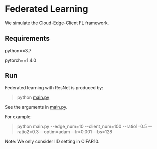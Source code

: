 # Federated Learning

We simulate the Cloud-Edge-Client FL framework.

## Requirements

python==3.7

pytorch==1.4.0

## Run

Federated learning with ResNet is produced by:
> python [main.py](main.py)

See the arguments in [main.py](main.py). 

For example:
> python main.py --edge_num=10 --client_num=100 --ratio1=0.5 --ratio2=0.3 --optim=adam --lr=0.001 --bs=128

Note: We only consider IID setting in CIFAR10.






